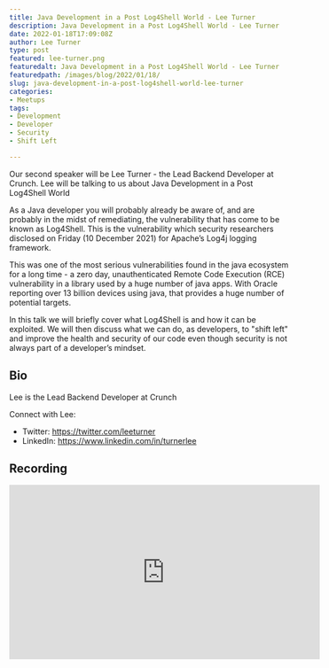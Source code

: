 ```yaml
---
title: Java Development in a Post Log4Shell World - Lee Turner
description: Java Development in a Post Log4Shell World - Lee Turner
date: 2022-01-18T17:09:08Z
author: Lee Turner
type: post
featured: lee-turner.png
featuredalt: Java Development in a Post Log4Shell World - Lee Turner
featuredpath: /images/blog/2022/01/18/
slug: java-development-in-a-post-log4shell-world-lee-turner
categories:
- Meetups
tags:
- Development
- Developer
- Security
- Shift Left

---
```


Our second speaker will be Lee Turner - the Lead Backend Developer at Crunch. Lee will be talking to us about Java Development in a Post Log4Shell World

As a Java developer you will probably already be aware of, and are probably in the midst of remediating, the vulnerability that has come to be known as Log4Shell. This is the vulnerability which security researchers disclosed on Friday (10 December 2021) for Apache’s Log4j logging framework.

This was one of the most serious vulnerabilities found in the java ecosystem for a long time - a zero day, unauthenticated Remote Code Execution (RCE) vulnerability in a library used by a huge number of java apps. With Oracle reporting over 13 billion devices using java, that provides a huge number of potential targets.

In this talk we will briefly cover what Log4Shell is and how it can be exploited. We will then discuss what we can do, as developers, to "shift left" and improve the health and security of our code even though security is not always part of a developer’s mindset.


## Bio

Lee is the Lead Backend Developer at Crunch

Connect with Lee:

* Twitter: https://twitter.com/leeturner
* LinkedIn: https://www.linkedin.com/in/turnerlee

## Recording

<iframe width="560" height="315" src="https://www.youtube.com/embed/0LmABpUndL4" title="YouTube video player" frameborder="0" allow="accelerometer; autoplay; clipboard-write; encrypted-media; gyroscope; picture-in-picture" allowfullscreen></iframe>